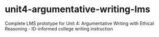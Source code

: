 # unit4-argumentative-writing-lms
Complete LMS prototype for Unit 4: Argumentative Writing with Ethical Reasoning - ID-informed college writing instruction
